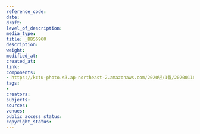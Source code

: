 ```yaml
---
reference_code: 
date: 
draft: 
level_of_description: 
media_type: 
title: _BBS6960
description: 
weight: 
modified_at: 
created_at: 
link: 
components:
- https://kctu-photo.s3.ap-northeast-2.amazonaws.com/2020년/1월/20200118_톨게이트+도명화+지부장,+유창근+지회장+단식+2일차/_BBS6960.jpg
tags:
- 
creators: 
subjects: 
sources: 
venues: 
public_access_status: 
copyright_status: 
---
```

